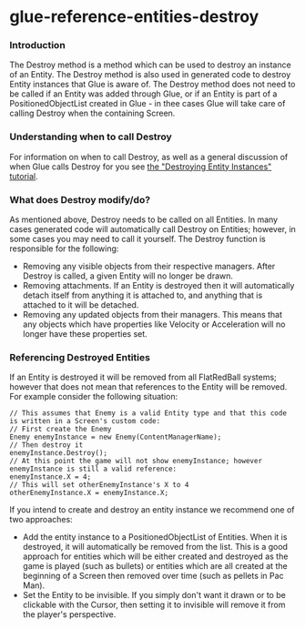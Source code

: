 # glue-reference-entities-destroy

### Introduction

The Destroy method is a method which can be used to destroy an instance of an Entity. The Destroy method is also used in generated code to destroy Entity instances that Glue is aware of. The Destroy method does not need to be called if an Entity was added through Glue, or if an Entity is part of a PositionedObjectList created in Glue - in thee cases Glue will take care of calling Destroy when the containing Screen.

### Understanding when to call Destroy

For information on when to call Destroy, as well as a general discussion of when Glue calls Destroy for you see [the "Destroying Entity Instances" tutorial](../../../../frb/docs/index.php).

### What does Destroy modify/do?

As mentioned above, Destroy needs to be called on all Entities. In many cases generated code will automatically call Destroy on Entities; however, in some cases you may need to call it yourself. The Destroy function is responsible for the following:

* Removing any visible objects from their respective managers. After Destroy is called, a given Entity will no longer be drawn.
* Removing attachments. If an Entity is destroyed then it will automatically detach itself from anything it is attached to, and anything that is attached to it will be detached.
* Removing any updated objects from their managers. This means that any objects which have properties like Velocity or Acceleration will no longer have these properties set.

### Referencing Destroyed Entities

If an Entity is destroyed it will be removed from all FlatRedBall systems; however that does not mean that references to the Entity will be removed. For example consider the following situation:

```
// This assumes that Enemy is a valid Entity type and that this code is written in a Screen's custom code:
// First create the Enemy
Enemy enemyInstance = new Enemy(ContentManagerName);
// Then destroy it
enemyInstance.Destroy();
// At this point the game will not show enemyInstance; however enemyInstance is still a valid reference:
enemyInstance.X = 4;
// This will set otherEnemyInstance's X to 4
otherEnemyInstance.X = enemyInstance.X;
```

If you intend to create and destroy an entity instance we recommend one of two approaches:

* Add the entity instance to a PositionedObjectList of Entities. When it is destroyed, it will automatically be removed from the list. This is a good approach for entities which will be either created and destroyed as the game is played (such as bullets) or entities which are all created at the beginning of a Screen then removed over time (such as pellets in Pac Man).
* Set the Entity to be invisible. If you simply don't want it drawn or to be clickable with the Cursor, then setting it to invisible will remove it from the player's perspective.

